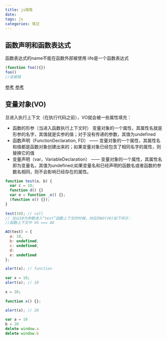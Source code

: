 ```yaml
---
title: js随笔
date: 
tags: js
categories: 笔记
---
```


## 函数声明和函数表达式
函数表达式的name不能在函数外部被使用
iife是一个函数表达式
```js
(function foo(){})
foo()
//会报错
```
[参考](https://www.zhihu.com/question/60063924)
[参考](http://www.cnblogs.com/TomXu/archive/2012/01/30/2326372.html)

## 变量对象(VO)

旦进入执行上下文（在执行代码之前），VO就会被一些属性填充：

- 函数的形参（当进入函数执行上下文时）
  变量对象的一个属性，其属性名就是形参的名字，其值就是实参的值；对于没有传递的参数，其值为undefined
- 函数声明（FunctionDeclaration, FD） —— 变量对象的一个属性，其属性名和值都是函数对象创建出来的；如果变量对象已经包含了相同名字的属性，则替换它的值
- 变量声明（var，VariableDeclaration） —— 变量对象的一个属性，其属性名即为变量名，其值为undefined;如果变量名和已经声明的函数名或者函数的参数名相同，则不会影响已经存在的属性。

<!-- more -->
```js
function test(a, b) {
  var c = 10;
  function d() {}
  var e = function _e() {};
  (function x() {});
}
 
test(10); // call
// 当以10为参数进入“test”函数上下文的时候，对应的AO(VO)如下所示：
//函数上下文中 VO === AO

AO(test) = {
  a: 10,
  b: undefined,
  c: undefined,
  d: 
  e: undefined
};
```



```js
alert(x); // function
 
var x = 10;
alert(x); // 10
 
x = 20;
 
function x() {};
 
alert(x); // 20
```

```js
var a = 10
b = 20
delete window.a
delete window.b

```